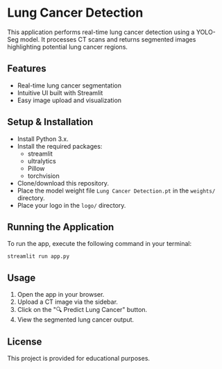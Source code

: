 # Lung Cancer Detection

This application performs real-time lung cancer detection using a YOLO-Seg model. It processes CT scans and returns segmented images highlighting potential lung cancer regions.

## Features
- Real-time lung cancer segmentation
- Intuitive UI built with Streamlit
- Easy image upload and visualization

## Setup & Installation
- Install Python 3.x.
- Install the required packages:
  - streamlit
  - ultralytics
  - Pillow
  - torchvision
- Clone/download this repository.
- Place the model weight file `Lung Cancer Detection.pt` in the `weights/` directory.
- Place your logo in the `logo/` directory.

## Running the Application
To run the app, execute the following command in your terminal:

```
streamlit run app.py
```

## Usage
1. Open the app in your browser.
2. Upload a CT image via the sidebar.
3. Click on the "🔍 Predict Lung Cancer" button.
4. View the segmented lung cancer output.

## License
This project is provided for educational purposes.
